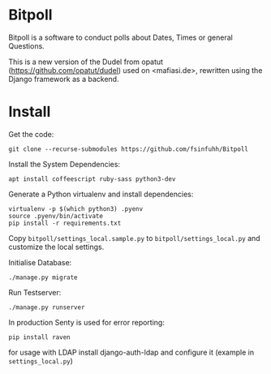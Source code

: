 # Bitpoll

Bitpoll is a software to conduct polls about Dates, Times or general Questions.


This is a new version of the Dudel from opatut (<https://github.com/opatut/dudel>) used on <mafiasi.de>, rewritten using the Django framework as a backend.

# Install

Get the code:

~~~
git clone --recurse-submodules https://github.com/fsinfuhh/Bitpoll
~~~

Install the System Dependencies:

```
apt install coffeescript ruby-sass python3-dev
```

Generate a Python virtualenv and install dependencies:

```
virtualenv -p $(which python3) .pyenv
source .pyenv/bin/activate
pip install -r requirements.txt
```

Copy `bitpoll/settings_local.sample.py` to `bitpoll/settings_local.py` and customize the local settings.

Initialise Database:

```
./manage.py migrate
```

Run Testserver:

```
./manage.py runserver
```

In production Senty is used for error reporting:

```
pip install raven
```

for usage with LDAP install django-auth-ldap and configure it (example in `settings_local.py`)
